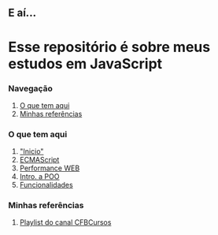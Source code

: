<h2>E aí...</h2>
<h1>Esse repositório é sobre meus estudos em JavaScript</h1>
<h3>Navegação</h3>
<ol>
    <li>
        <a href="https://github.com/GustavoGomesDias/estudos-js#o-que-tem-aqui">O que tem aqui</a>
    </li>
    <li>
        <a href="https://github.com/GustavoGomesDias/estudos-js#minhas-refer%C3%AAncias">Minhas referências</a>
    </li>
</ol>

<h3>O que tem aqui</h3>
<ol>
    <li>
        <a href="https://github.com/GustavoGomesDias/estudos-js/tree/master/inicio">"Inicio"</a>
    </li>
    <li>
        <a href="https://github.com/GustavoGomesDias/estudos-js/tree/master/es">ECMAScript</a>
    </li>
    <li>
        <a href="https://github.com/GustavoGomesDias/estudos-js/tree/master/conceitos1">Performance WEB</a>
    </li>
    <li>
        <a href="https://github.com/GustavoGomesDias/estudos-js/tree/master/POO">Intro. a POO</a>
    </li>
    <li>
        <a href="https://github.com/GustavoGomesDias/estudos-js/tree/master/funcionalidades">Funcionalidades</a>
    </li>
</ol>

<h3>Minhas referências</h3>
<ol>
    <li>
        <a href="https://www.youtube.com/playlist?list=PLx4x_zx8csUj3IbPQ4_X5jis_SkCol3eC">Playlist do canal CFBCursos</a>
    </li>
</ol>
